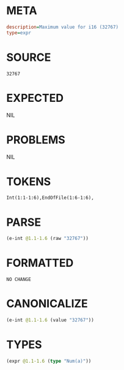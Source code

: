 # META
~~~ini
description=Maximum value for i16 (32767)
type=expr
~~~
# SOURCE
~~~roc
32767
~~~
# EXPECTED
NIL
# PROBLEMS
NIL
# TOKENS
~~~zig
Int(1:1-1:6),EndOfFile(1:6-1:6),
~~~
# PARSE
~~~clojure
(e-int @1.1-1.6 (raw "32767"))
~~~
# FORMATTED
~~~roc
NO CHANGE
~~~
# CANONICALIZE
~~~clojure
(e-int @1.1-1.6 (value "32767"))
~~~
# TYPES
~~~clojure
(expr @1.1-1.6 (type "Num(a)"))
~~~
